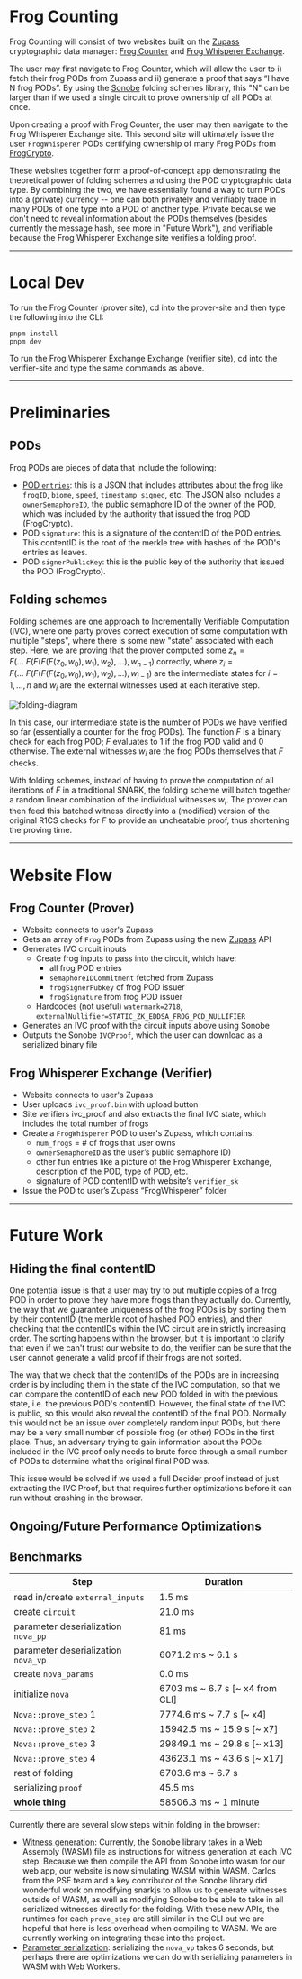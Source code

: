 # Frog Counting

Frog Counting will consist of two websites built on the [Zupass](https://github.com/proofcarryingdata/zupass) cryptographic data manager: [Frog Counter](https://frog-counter-8no1ly6fg-janabels-projects.vercel.app) and [Frog Whisperer Exchange](https://frog-whisperer-exchange-529xxypqi-janabels-projects.vercel.app).

The user may first navigate to Frog Counter, which will allow the user to i) fetch their frog PODs from Zupass and ii) generate a proof that says “I have N frog PODs”. By using the [Sonobe](https://github.com/privacy-scaling-explorations/sonobe) folding schemes library, this "N" can be larger than if we used a single circuit to prove ownership of all PODs at once.

Upon creating a proof with Frog Counter, the user may then navigate to the Frog Whisperer Exchange site. This second site will ultimately issue the user `FrogWhisperer` PODs certifying ownership of many Frog PODs from [FrogCrypto](https://frogcrypto.vercel.app/).

These websites together form a proof-of-concept app demonstrating the theoretical power of folding schemes and using the POD cryptographic data type. By combining the two, we have essentially found a way to turn PODs into a (private) currency -- one can both privately and verifiably trade in many PODs of one type into a POD of another type. Private because we don't need to reveal information about the PODs themselves (besides currently the message hash, see more in "Future Work"), and verifiable because the Frog Whisperer Exchange site verifies a folding proof.

---

# Local Dev

To run the Frog Counter (prover site), cd into the prover-site and then type the following into the CLI:
```
pnpm install
pnpm dev
```
To run the Frog Whisperer Exchange Exchange (verifier site), cd into the verifier-site and type the same commands as above.

---

# Preliminaries

## PODs

Frog PODs are pieces of data that include the following:

- <u>POD `entries`</u>: this is a JSON that includes attributes about the frog like `frogID`, `biome`, `speed`, `timestamp_signed`, etc. The JSON also includes a `ownerSemaphoreID`, the public semaphore ID of the owner of the POD, which was included by the authority that issued the frog POD (FrogCrypto).
- POD `signature`: this is a signature of the contentID of the POD entries. This contentID is the root of the merkle tree with hashes of the POD's entries as leaves.
- POD `signerPublicKey`: this is the public key of the authority that issued the POD (FrogCrypto).

## Folding schemes

Folding schemes are one approach to Incrementally Verifiable Computation (IVC), where one party proves correct execution of some computation with multiple "steps", where there is some new "state" associated with each step. Here, we are proving that the prover computed some $z_n = F(...~F(F(F(F(z_0, w_0), w_1), w_2), ...), w_{n-1})$ correctly, where $z_i = F(...~F(F(F(F(z_0, w_0), w_1), w_2), ...), w_{i-1})$ are the intermediate states for $i = 1, ..., n$ and $w_i$ are the external witnesses used at each iterative step.

![folding-diagram](https://camo.githubusercontent.com/e1bc3ebf5522471b6ea702146cb687e66aa5e8c272a121371d53905d33eebc97/68747470733a2f2f707269766163792d7363616c696e672d6578706c6f726174696f6e732e6769746875622e696f2f736f6e6f62652d646f63732f696d67732f666f6c64696e672d6d61696e2d696465612d6469616772616d2e706e67)

In this case, our intermediate state is the number of PODs we have verified so far (essentially a counter for the frog PODs). The function $F$ is a binary check for each frog POD; $F$ evaluates to $1$ if the frog POD valid and $0$ otherwise. The external witnesses $w_i$ are the frog PODs themselves that $F$ checks.

With folding schemes, instead of having to prove the computation of all iterations of $F$ in a traditional SNARK, the folding scheme will batch together a random linear combination of the individual witnesses $w_i$. The prover can then feed this batched witness directly into a (modified) version of the original R1CS checks for $F$ to provide an uncheatable proof, thus shortening the proving time.

---

# Website Flow

## Frog Counter (Prover)
- Website connects to user's Zupass 
- Gets an array of `Frog` PODs from Zupass using the new [Zupass](https://github.com/proofcarryingdata/zupass) API
- Generates IVC circuit inputs
  - Create frog inputs to pass into the circuit, which have:
    -  all frog POD entries
    - `semaphoreIDCommitment` fetched from Zupass
    - `frogSignerPubkey` of frog POD issuer 
    - `frogSignature` from frog POD issuer
  - Hardcodes (not useful) `watermark=2718`, `externalNullifier=STATIC_ZK_EDDSA_FROG_PCD_NULLIFIER`
- Generates an IVC proof with the circuit inputs above using Sonobe
- Outputs the Sonobe `IVCProof`, which the user can download as a serialized binary file

## Frog Whisperer Exchange (Verifier)
- Website connects to user's Zupass 
- User uploads `ivc_proof.bin` with upload button
- Site verifiers ivc_proof and also extracts the final IVC state, which includes the total number of frogs
- Create a `FrogWhisperer` POD to user's Zupass, which contains:
    - `num_frogs` = # of frogs that user owns
    - `ownerSemaphoreID` as the user’s public semaphore ID)
    - other fun entries like a picture of the Frog Whisperer Exchange, description of the POD, type of POD, etc.
    - signature of POD contentID with website’s `verifier_sk`
- Issue the POD to user’s Zupass “FrogWhisperer” folder

---

# Future Work

## Hiding the final contentID 

One potential issue is that a user may try to put multiple copies of a frog POD in order to prove they have more frogs than they actually do. Currently, the way that we guarantee uniqueness of the frog PODs is by sorting them by their contentID (the merkle root of hashed POD entries), and then checking that the contentIDs within the IVC circuit are in strictly increasing order. The sorting happens within the browser, but it is important to clarify that even if we can't trust our website to do, the verifier can be sure that the user cannot generate a valid proof if their frogs are not sorted. 

The way that we check that the contentIDs of the PODs are in increasing order is by including them in the state of the IVC computation, so that we can compare the contentID of each new POD folded in with the previous state, i.e. the previous POD's contentID. However, the final state of the IVC is public, so this would also reveal the contentID of the final POD. Normally this would not be an issue over completely random input PODs, but there may be a very small number of possible frog (or other) PODs in the first place. Thus, an adversary trying to gain information about the PODs included in the IVC proof only needs to brute force through a small number of PODs to determine what the original final POD was.

This issue would be solved if we used a full Decider proof instead of just extracting the IVC Proof, but that requires further optimizations before it can run without crashing in the browser.

## Ongoing/Future Performance Optimizations

## Benchmarks 
| Step                                      | Duration                     |
|-------------------------------------------|------------------------------|
| read in/create `external_inputs`          | 1.5 ms                       |
| create `circuit`                          | 21.0 ms                      |
| parameter deserialization `nova_pp`       | 81 ms                        |
| parameter deserialization `nova_vp`       | 6071.2 ms ~ 6.1 s           |
| create `nova_params`                      | 0.0 ms                       |
| initialize `nova`                         | 6703 ms ~ 6.7 s [~ x4 from CLI] |
| `Nova::prove_step` 1                      | 7774.6 ms ~ 7.7 s [~ x4]    |
| `Nova::prove_step` 2                      | 15942.5 ms ~ 15.9 s [~ x7]  |
| `Nova::prove_step` 3                      | 29849.1 ms ~ 29.8 s [~ x13] |
| `Nova::prove_step` 4                      | 43623.1 ms ~ 43.6 s [~ x17] |
| rest of folding                           | 6703.6 ms ~ 6.7 s           |
| serializing `proof`                       | 45.5 ms                      |
| **whole thing**                           | 58506.3 ms ~ 1 minute       |

Currently there are several slow steps within folding in the browser:
- <u>Witness generation</u>: Currently, the Sonobe library takes in a Web Assembly (WASM) file as instructions for witness generation at each IVC step. Because we then compile the API from Sonobe into wasm for our web app, our website is now simulating WASM within WASM. Carlos from the PSE team and a key contributor of the Sonobe library did wonderful work on modifying snarkjs to allow us to generate witnesses outside of WASM, as well as modifying Sonobe to be able to take in all serialized witnesses directly for the folding. With these new APIs, the runtimes for each `prove_step` are still similar in the CLI but we are hopeful that here is less overhead when compiling to WASM. We are currently working on integrating these into the project.
- <u>Parameter serialization</u>: serializing the `nova_vp` takes 6 seconds, but perhaps there are optimizations we can do with serializing parameters in WASM with Web Workers.
